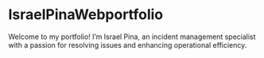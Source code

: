 # IsraelPinaWebportfolio
Welcome to my portfolio! I’m Israel Pina, an incident management specialist with a passion for resolving issues and enhancing operational efficiency. 
